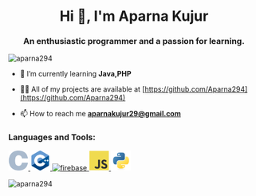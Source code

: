 <h1 align="center">Hi 👋, I'm Aparna Kujur</h1>
<h3 align="center">An enthusiastic programmer and a passion for learning.</h3>

<p align="left"> <img src="https://komarev.com/ghpvc/?username=aparna294&label=Profile%20views&color=0e75b6&style=flat" alt="aparna294" /> </p>

- 🌱 I’m currently learning **Java,PHP**

- 👨‍💻 All of my projects are available at [https://github.com/Aparna294](https://github.com/Aparna294)

- 📫 How to reach me **aparnakujur29@gmail.com**


<h3 align="left">Languages and Tools:</h3>
<p align="left"> <a href="https://www.cprogramming.com/" target="_blank"> <img src="https://raw.githubusercontent.com/devicons/devicon/master/icons/c/c-original.svg" alt="c" width="40" height="40"/> </a> <a href="https://www.w3schools.com/cpp/" target="_blank"> <img src="https://raw.githubusercontent.com/devicons/devicon/master/icons/cplusplus/cplusplus-original.svg" alt="cplusplus" width="40" height="40"/> </a> <a href="https://firebase.google.com/" target="_blank"> <img src="https://www.vectorlogo.zone/logos/firebase/firebase-icon.svg" alt="firebase" width="40" height="40"/> </a> <a href="https://developer.mozilla.org/en-US/docs/Web/JavaScript" target="_blank"> <img src="https://raw.githubusercontent.com/devicons/devicon/master/icons/javascript/javascript-original.svg" alt="javascript" width="40" height="40"/> </a> <a href="https://www.python.org" target="_blank"> <img src="https://raw.githubusercontent.com/devicons/devicon/master/icons/python/python-original.svg" alt="python" width="40" height="40"/> </a> </p>

<p><img align="center" src="https://github-readme-stats.vercel.app/api/top-langs?username=aparna294&show_icons=true&locale=en&layout=compact" alt="aparna294" /></p>

